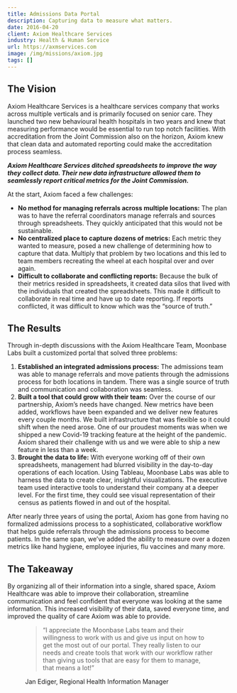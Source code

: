 ```yaml
---
title: Admissions Data Portal
description: Capturing data to measure what matters.
date: 2016-04-20
client: Axiom Healthcare Services
industry: Health & Human Service
url: https://axmservices.com
image: /img/missions/axiom.jpg
tags: []
---
```


## The Vision

Axiom Healthcare Services is a healthcare services company that works across multiple verticals and is primarily focused on senior care. They launched two new behavioural health hospitals in two years and knew that measuring performance would be essential to run top notch facilities. With accreditation from the Joint Commission also on the horizon, Axiom knew that clean data and automated reporting could make the accreditation process seamless.

***Axiom Healthcare Services ditched spreadsheets to improve the way they collect data. Their new data infrastructure allowed them to seamlessly report critical metrics for the Joint Commission.***

At the start, Axiom faced a few challenges:

*   **No method for managing referrals across multiple locations:** The plan was to have the referral coordinators manage referrals and sources through spreadsheets. They quickly anticipated that this would not be sustainable.
*   **No centralized place to capture dozens of metrics:** Each metric they wanted to measure, posed a new challenge of determining how to capture that data. Multiply that problem by two locations and this led to team members
recreating the wheel at each hospital over and over again.
*   **Difficult to collaborate and conflicting reports:** Because the bulk of their metrics resided in spreadsheets, it created data silos that lived with the individuals that created the spreadsheets. This made it difficult to
collaborate in real time and have up to date reporting. If reports conflicted, it was difficult to know which was the “source of truth.”

## The Results

Through in-depth discussions with the Axiom Healthcare Team, Moonbase Labs built a customized portal that solved three problems:

1.  **Established an integrated admissions process:** The admissions team was able to manage referrals and move patients through the admissions process for both locations in tandem. There was a single source of truth and communication and collaboration was seamless.
2.  **Built a tool that could grow with their team:** Over the course of our partnership, Axiom’s needs have changed. New metrics have been added, workflows have been expanded and we deliver new features every couple months. We built infrastructure that was flexible so it could shift when the need arose. One of our proudest moments was when we shipped a new Covid-19 tracking feature at the height of the pandemic. Axiom shared their challenge with us and we were able to ship a new feature in less than a week.
3.  **Brought the data to life:** With everyone working off of their own spreadsheets, management had blurred visibility in the day-to-day operations of each location. Using Tableau, Moonbase Labs was able to harness the data to
create clear, insightful visualizations. The executive team used interactive tools to understand their company at a deeper level. For the first time, they could see visual representation of their census as patients flowed in and out of the hospital.

After nearly three years of using the portal, Axiom has gone from having no formalized admissions process to a sophisticated, collaborative workflow that helps guide referrals through the admissions process to become patients. In the same span, we’ve added the ability to measure over a dozen metrics like hand hygiene, employee injuries, flu vaccines and many more.

## The Takeaway

By organizing all of their information into a single, shared space, Axiom Healthcare was able to improve their collaboration, streamline communication and feel confident that everyone was looking at the same information. This increased visibility of their data, saved everyone time, and improved the quality of care Axiom was able to provide.

<figure>
  <blockquote>
    “I appreciate the Moonbase Labs team and their willingness to work with us and give us input on how to get the most out of our portal. They really listen to our needs and create tools that work with our workflow rather than giving us tools that are easy for them to manage, that means a lot!”
  </blockquote>
  <figcaption>Jan Ediger, Regional Health Information Manager</figcaption>
</figure>
